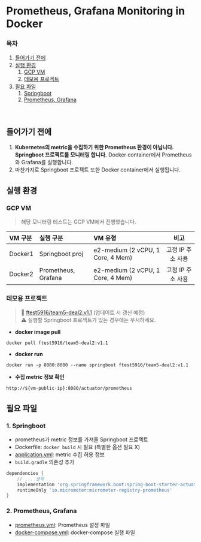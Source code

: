 # Prometheus, Grafana Monitoring in Docker

### 목차
1. [들어가기 전에](#들어가기-전에)
2. [실행 환경](#실행-환경)
    1. [GCP VM](#gcp-vm)
    2. [데모용 프로젝트](#데모용-프로젝트)
3. [필요 파일](#필요-파일)
    1. [Springboot](#1-springboot)
    2. [Prometheus, Grafana](#2-prometheus-grafana)

<br>

## 들어가기 전에
1. **Kubernetes의 metric을 수집하기 위한 Prometheus 환경이 아닙니다. Springboot 프로젝트를 모니터링 합니다.** Docker container에서 Prometheus와 Grafana를 실행합니다.
2. 마찬가지로 Springboot 프로젝트 또한 Docker container에서 실행됩니다.

## 실행 환경
### GCP VM
> 해당 모니터링 테스트는 GCP VM에서 진행했습니다.

|VM 구분|실행 구분|VM 유형|비고|
|:--|:--|:--|:--:|
|Docker1|Springboot proj|e2-medium (2 vCPU, 1 Core, 4 Mem)|고정 IP 주소 사용|
|Docker2|Prometheus, Grafana|e2-medium (2 vCPU, 1 Core, 4 Mem)|고정 IP 주소 사용|

### 데모용 프로젝트
> 🐳 [ftest5916/team5-deal2:v1.1](https://hub.docker.com/r/ftest5916/team5-deal2/tags) (업데이트 시 갱신 예정) <br>
> ⚠️ 실행할 Springboot 프로젝트가 있는 경우에는 무시하세요.

- **docker image pull**
```shell
docker pull ftest5916/team5-deal2:v1.1
```
- **docker run**
```shell
docker run -p 8080:8080 --name springboot ftest5916/team5-deal2:v1.1
```
- **수집 metric 정보 확인**
```
http://${vm-public-ip}:8080/actuator/prometheus
```


## 필요 파일
### 1. Springboot
- prometheus가 metric 정보를 가져올 Springboot 프로젝트
- Dockerfile: `docker build` 시 필요 (특별한 옵션 필요 X)
- [application.yml](/prometheus-grafana-in-docker/application.yml): metric 수집 허용 정보
- `build.gradle` 의존성 추가
```gradle
dependencies {
    // ... 생략
    implementation 'org.springframework.boot:spring-boot-starter-actuator'
    runtimeOnly 'io.micrometer:micrometer-registry-prometheus'
}
```

### 2. Prometheus, Grafana
- [prometheus.yml](/prometheus-grafana-in-docker/prometheus.yml): Prometheus 설정 파일
- [docker-compose.yml](/prometheus-grafana-in-docker/docker-compose.yml): docker-compose 실행 파일